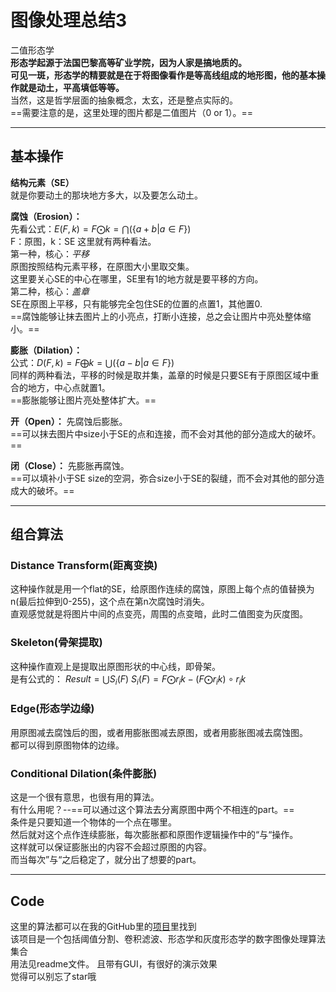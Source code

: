 # 图像处理总结3

二值形态学  
**形态学起源于法国巴黎高等矿业学院，因为人家是搞地质的。**  
**可见一斑，形态学的精要就是在于将图像看作是等高线组成的地形图，他的基本操作就是动土，平高填低等等。**  
当然，这是哲学层面的抽象概念，太玄，还是整点实际的。  
==需要注意的是，这里处理的图片都是二值图片（0 or 1）。==  

------

## 基本操作

**结构元素（SE）**  
就是你要动土的那块地方多大，以及要怎么动土。  

**腐蚀（Erosion）：**  
先看公式：$E(F,k)=F\bigodot k=\bigcap (\{ a+b|a \in F\})$  
F：原图，k：SE
这里就有两种看法。  
第一种，核心：*平移*  
原图按照结构元素平移，在原图大小里取交集。  
这里要关心SE的中心在哪里，SE里有1的地方就是要平移的方向。  
第二种，核心：*盖章*  
SE在原图上平移，只有能够完全包住SE的位置的点置1，其他置0.  
==腐蚀能够让抹去图片上的小亮点，打断小连接，总之会让图片中亮处整体缩小。==  

**膨胀（Dilation）：**  
公式：$D(F,k)=F\bigoplus k=\bigcup (\{ a-b|a\in F\})$  
同样的两种看法，平移的时候是取并集，盖章的时候是只要SE有于原图区域中重合的地方，中心点就置1。  
==膨胀能够让图片亮处整体扩大。==  

**开（Open）：**
先腐蚀后膨胀。  
==可以抹去图片中size小于SE的点和连接，而不会对其他的部分造成大的破坏。==  

**闭（Close）：**
先膨胀再腐蚀。  
==可以填补小于SE size的空洞，弥合size小于SE的裂缝，而不会对其他的部分造成大的破坏。==  

------

## 组合算法

### Distance Transform(距离变换)

这种操作就是用一个flat的SE，给原图作连续的腐蚀，原图上每个点的值替换为n(最后拉伸到0-255)，这个点在第n次腐蚀时消失。  
直观感觉就是将图片中间的点变亮，周围的点变暗，此时二值图变为灰度图。  

### Skeleton(骨架提取)

这种操作直观上是提取出原图形状的中心线，即骨架。  
是有公式的：
$Result = \bigcup S_i(F)$ 
$S_i(F) = F \bigodot r_ik - {(F \bigodot r_ik)\circ r_ik}$

### Edge(形态学边缘)

用原图减去腐蚀后的图，或者用膨胀图减去原图，或者用膨胀图减去腐蚀图。  
都可以得到原图物体的边缘。  

### Conditional Dilation(条件膨胀)

这是一个很有意思，也很有用的算法。  
有什么用呢？--==可以通过这个算法去分离原图中两个不相连的part。==  
条件是只要知道一个物体的一个点在哪里。  
然后就对这个点作连续膨胀，每次膨胀都和原图作逻辑操作中的“与“操作。  
这样就可以保证膨胀出的内容不会超过原图的内容。  
而当每次”与“之后稳定了，就分出了想要的part。  

------

## Code

这里的算法都可以在我的GitHub里的[项目](https://github.com/Easonyesheng/DIP_GUI)里找到  
该项目是一个包括阈值分割、卷积滤波、形态学和灰度形态学的数字图像处理算法集合  
用法见readme文件。
且带有GUI，有很好的演示效果  
觉得可以别忘了star哦  
